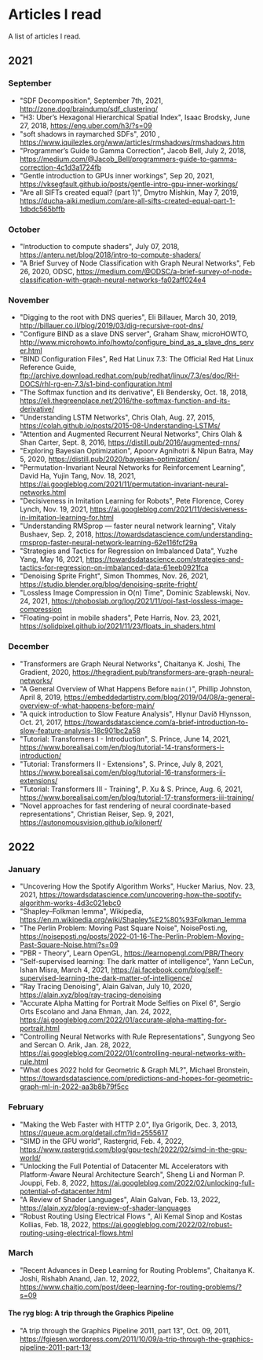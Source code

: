 # Articles I read
A list of articles I read.

## 2021

### September
* "SDF Decomposition", September 7th, 2021, http://zone.dog/braindump/sdf_clustering/
* "H3: Uber’s Hexagonal Hierarchical Spatial Index", Isaac Brodsky, June 27, 2018, https://eng.uber.com/h3/?s=09
* "soft shadows in raymarched SDFs", 2010 , https://www.iquilezles.org/www/articles/rmshadows/rmshadows.htm
* "Programmer’s Guide to Gamma Correction", Jacob Bell, July 2, 2018, https://medium.com/@Jacob_Bell/programmers-guide-to-gamma-correction-4c1d3a1724fb
* "Gentle introduction to GPUs inner workings", Sep 20, 2021, https://vksegfault.github.io/posts/gentle-intro-gpu-inner-workings/
* "Are all SIFTs created equal? (part 1)", Dmytro Mishkin, May 7, 2019, https://ducha-aiki.medium.com/are-all-sifts-created-equal-part-1-1dbdc565bffb

### October
* "Introduction to compute shaders", July 07, 2018, https://anteru.net/blog/2018/intro-to-compute-shaders/
* "A Brief Survey of Node Classification with Graph Neural Networks", Feb 26, 2020, ODSC, https://medium.com/@ODSC/a-brief-survey-of-node-classification-with-graph-neural-networks-fa02aff024e4

### November
* "Digging to the root with DNS queries", Eli Billauer, March 30, 2019, http://billauer.co.il/blog/2019/03/dig-recursive-root-dns/
* "Configure BIND as a slave DNS server", Graham Shaw,  microHOWTO, http://www.microhowto.info/howto/configure_bind_as_a_slave_dns_server.html
* "BIND Configuration Files", Red Hat Linux 7.3: The Official Red Hat Linux Reference Guide, ftp://archive.download.redhat.com/pub/redhat/linux/7.3/es/doc/RH-DOCS/rhl-rg-en-7.3/s1-bind-configuration.html
* "The Softmax function and its derivative", Eli Bendersky, Oct. 18, 2018, https://eli.thegreenplace.net/2016/the-softmax-function-and-its-derivative/
* "Understanding LSTM Networks", Chris Olah, Aug. 27, 2015, https://colah.github.io/posts/2015-08-Understanding-LSTMs/
* "Attention and Augmented Recurrent Neural Networks", Chirs Olah & Shan Carter, Sept. 8, 2016, https://distill.pub/2016/augmented-rnns/
* "Exploring Bayesian Optimization", Apoorv Agnihotri & Nipun Batra, May 5, 2020, https://distill.pub/2020/bayesian-optimization/
* "Permutation-Invariant Neural Networks for Reinforcement Learning", David Ha, Yujin Tang, Nov. 18, 2021, https://ai.googleblog.com/2021/11/permutation-invariant-neural-networks.html
* "Decisiveness in Imitation Learning for Robots", Pete Florence, Corey Lynch,  Nov. 19, 2021, https://ai.googleblog.com/2021/11/decisiveness-in-imitation-learning-for.html
* "Understanding RMSprop — faster neural network learning", Vitaly Bushaev, Sep. 2, 2018, https://towardsdatascience.com/understanding-rmsprop-faster-neural-network-learning-62e116fcf29a
* "Strategies and Tactics for Regression on Imbalanced Data", Yuzhe Yang, May 16, 2021, https://towardsdatascience.com/strategies-and-tactics-for-regression-on-imbalanced-data-61eeb0921fca
* "Denoising Sprite Fright", Simon Thommes, Nov. 26, 2021, https://studio.blender.org/blog/denoising-sprite-fright/
* "Lossless Image Compression in O(n) Time", Dominic Szablewski, Nov. 24, 2021, https://phoboslab.org/log/2021/11/qoi-fast-lossless-image-compression
* "Floating-point in mobile shaders", Pete Harris, Nov. 23, 2021, https://solidpixel.github.io/2021/11/23/floats_in_shaders.html

### December
* "Transformers are Graph Neural Networks", Chaitanya K. Joshi, The Gradient, 2020, https://thegradient.pub/transformers-are-graph-neural-networks/
* "A General Overview of What Happens Before `main()`", Phillip Johnston, April 8, 2019,  https://embeddedartistry.com/blog/2019/04/08/a-general-overview-of-what-happens-before-main/
* "A quick introduction to Slow Feature Analysis", Hlynur Davíð Hlynsson, Oct. 21, 2017, https://towardsdatascience.com/a-brief-introduction-to-slow-feature-analysis-18c901bc2a58
* "Tutorial: Transformers I - Introduction", S. Prince, June 14, 2021, https://www.borealisai.com/en/blog/tutorial-14-transformers-i-introduction/
* "Tutorial: Transformers II - Extensions", S. Prince, July 8, 2021, https://www.borealisai.com/en/blog/tutorial-16-transformers-ii-extensions/
* "Tutorial: Transformers III - Training", P. Xu & S. Prince, Aug. 6, 2021, https://www.borealisai.com/en/blog/tutorial-17-transformers-iii-training/
* "Novel approaches for fast rendering of neural coordinate-based representations", Christian Reiser, Sep. 9, 2021, https://autonomousvision.github.io/kilonerf/

## 2022

### January
* "Uncovering How the Spotify Algorithm Works", Hucker Marius, Nov. 23, 2021, https://towardsdatascience.com/uncovering-how-the-spotify-algorithm-works-4d3c021ebc0
* "Shapley–Folkman lemma", Wikipedia, https://en.m.wikipedia.org/wiki/Shapley%E2%80%93Folkman_lemma
* "The Perlin Problem: Moving Past Square Noise", NoisePosti.ng, https://noiseposti.ng/posts/2022-01-16-The-Perlin-Problem-Moving-Past-Square-Noise.html?s=09
* "PBR - Theory", Learn OpenGL, https://learnopengl.com/PBR/Theory
* "Self-supervised learning: The dark matter of intelligence", Yann LeCun, Ishan Misra, March 4, 2021, https://ai.facebook.com/blog/self-supervised-learning-the-dark-matter-of-intelligence/
* "Ray Tracing Denoising", Alain Galvan, July 10, 2020, https://alain.xyz/blog/ray-tracing-denoising
* "Accurate Alpha Matting for Portrait Mode Selfies on Pixel 6", Sergio Orts Escolano and Jana Ehman, Jan. 24, 2022, https://ai.googleblog.com/2022/01/accurate-alpha-matting-for-portrait.html
* "Controlling Neural Networks with Rule Representations", Sungyong Seo and Sercan O. Arik, Jan. 28, 2022, https://ai.googleblog.com/2022/01/controlling-neural-networks-with-rule.html
* "What does 2022 hold for Geometric & Graph ML?", Michael Bronstein, https://towardsdatascience.com/predictions-and-hopes-for-geometric-graph-ml-in-2022-aa3b8b79f5cc

### February
* "Making the Web Faster with HTTP 2.0", Ilya Grigorik, Dec. 3, 2013, https://queue.acm.org/detail.cfm?id=2555617
* "SIMD in the GPU world", Rastergrid, Feb. 4, 2022, https://www.rastergrid.com/blog/gpu-tech/2022/02/simd-in-the-gpu-world/
* "Unlocking the Full Potential of Datacenter ML Accelerators with Platform-Aware Neural Architecture Search", Sheng Li and Norman P. Jouppi, Feb. 8, 2022, https://ai.googleblog.com/2022/02/unlocking-full-potential-of-datacenter.html   
* "A Review of Shader Languages", Alain Galvan, Feb. 13, 2022, https://alain.xyz/blog/a-review-of-shader-languages
* "Robust Routing Using Electrical Flows ", Ali Kemal Sinop and Kostas Kollias, Feb. 18, 2022, https://ai.googleblog.com/2022/02/robust-routing-using-electrical-flows.html

### March
* "Recent Advances in Deep Learning for Routing Problems", Chaitanya K. Joshi, Rishabh Anand, Jan. 12, 2022, https://www.chaitjo.com/post/deep-learning-for-routing-problems/?s=09

#### The ryg blog: A trip through the Graphics Pipeline
* "A trip through the Graphics Pipeline 2011, part 13", Oct. 09, 2011, https://fgiesen.wordpress.com/2011/10/09/a-trip-through-the-graphics-pipeline-2011-part-13/


